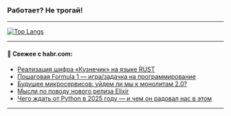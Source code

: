 ### Работает? Не трогай!

---
<!--
#### 🛠️ Technical stack:

![Java](https://img.shields.io/badge/Java-informational?logo=Oracle&style=flat&logoColor=white&color=FF4500)
![Kotlin](https://img.shields.io/badge/Kotlin-informational?logo=Kotlin&style=flat&logoColor=white&color=774D97)
![TS](https://img.shields.io/badge/TypeScript-informational?logo=typeScript&style=flat&logoColor=black&color=017acc)
![Python](https://img.shields.io/badge/Python-informational?logo=Python&style=flat&logoColor=black&color=ffdd54) <br>
![Spring](https://img.shields.io/badge/Spring-informational?logo=Spring&style=flat&logoColor=white&color=6DB33F) 
![SpringBoot](https://img.shields.io/badge/SpringBoot-informational?logo=SpringBoot&style=flat&logoColor=white&color=6DB33F)
![Nest](https://img.shields.io/badge/NestJS-informational?logo=NestJS&style=flat&logoColor=white&color=E0234E) 
![NodeJS](https://img.shields.io/badge/NodeJS-informational?logo=node.js&style=flat&logoColor=white&color=70A760)<br>
![PostgreSQL](https://img.shields.io/badge/PostgreSQL-informational?logo=PostgreSQL&style=flat&logoColor=white&color=DAA520)
![MongoDB](https://img.shields.io/badge/MongoDB-informational?logo=MongoDB&style=flat&logoColor=white&color=870000)
![Apache](https://img.shields.io/badge/Apache-informational?logo=apache&style=flat&logoColor=white&color=f74e28)

___ 
-->

<!--- #### 🛠️ : --->

[![Top Langs](https://github-readme-stats-82jvfl3w3-advtsettinggmailcoms-projects.vercel.app/api/top-langs/?username=zloylis&langs_count=10&hide_title=true&title_color=e6edf3&size_weight=0.5&count_weight=0.5&layout=compact&hide_progress=true&hide_border=true&theme=dracula)](https://github.com/zloylis)

<!---


####  :octocat:&nbsp;&nbsp; Статистика:

![GitHub stats](https://github-readme-stats-u2qms2cxw-advtsettinggmailcoms-projects.vercel.app/api?username=zloylis&show_icons=true&hide_border=true&theme=dracula&title_color=e6edf3&include_all_commits=true&count_private=true&hide_rank=false&hide_title=true&rank_icon=github)
-->
---

#### 💬 Свежее с habr.com:

<!-- BLOG-POST-LIST:START -->
- [Реализация шифра «Кузнечик» на языке RUST](https://habr.com/ru/articles/871092/?utm_source=habrahabr&utm_medium=rss&utm_campaign=871092)
- [Пошаговая Formula 1 — игра/задачка на программирование](https://habr.com/ru/companies/codeabbey/articles/871086/?utm_source=habrahabr&utm_medium=rss&utm_campaign=871086)
- [Будущее микросервисов: уйдем ли мы к монолитам 2.0?](https://habr.com/ru/companies/selectel/articles/871012/?utm_source=habrahabr&utm_medium=rss&utm_campaign=871012)
- [Мысли по поводу нового релиза Elixir](https://habr.com/ru/articles/870122/?utm_source=habrahabr&utm_medium=rss&utm_campaign=870122)
- [Чего ждать от Python в 2025 году — и чем он радовал нас в этом](https://habr.com/ru/companies/ru_mts/articles/870438/?utm_source=habrahabr&utm_medium=rss&utm_campaign=870438)
<!-- BLOG-POST-LIST:END -->

---
